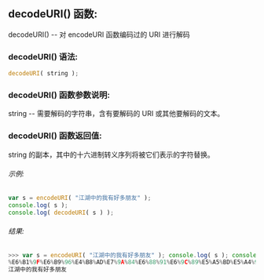 ## decodeURI() 函数:

decodeURI() -- 对 encodeURI 函数编码过的 URI 进行解码

### decodeURI() 语法:

  ```javascript
  decodeURI( string );
  ```

### decodeURI() 函数参数说明:

string -- 需要解码的字符串，含有要解码的 URI 或其他要解码的文本。

### decodeURI() 函数返回值:

string 的副本，其中的十六进制转义序列将被它们表示的字符替换。

###### 示例:

  ```javascript
  var s = encodeURI( "江湖中的我有好多朋友" );
  console.log( s );
  console.log( decodeURI( s ) );
  ```

###### 结果:

  ```javascript
  >>> var s = encodeURI( "江湖中的我有好多朋友" ); console.log( s ); console.log( decodeURI( s ) );
  %E6%B1%9F%E6%B9%96%E4%B8%AD%E7%9A%84%E6%88%91%E6%9C%89%E5%A5%BD%E5%A4%9A%E6%9C%8B%E5%8F%8B
  江湖中的我有好多朋友
  ```
